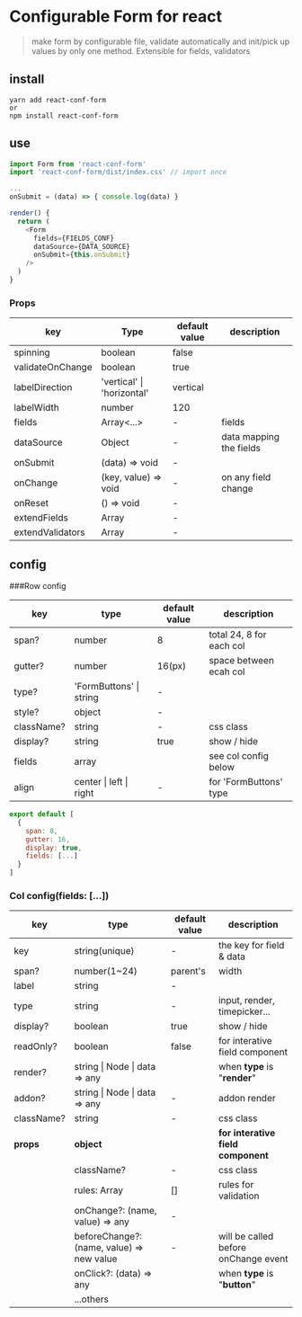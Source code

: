 # Configurable Form for react

> make form by configurable file, validate automatically and init/pick up values by only one method. Extensible for fields, validators

## install
```
yarn add react-conf-form 
or 
npm install react-conf-form
```

## use
```javascript
import Form from 'react-conf-form'
import 'react-conf-form/dist/index.css' // import once

...
onSubmit = (data) => { console.log(data) }

render() {
  return (
    <Form
      fields={FIELDS_CONF}
      dataSource={DATA_SOURCE}
      onSubmit={this.onSubmit}
    />
  )
}
```

### Props

| key              | Type                       | default value | description             |
| ---------------- | -------------------------- | ------------- | ----------------------- |
| spinning         | boolean                    | false         |                         |
| validateOnChange | boolean                    | true          |                         |
| labelDirection   | 'vertical' \| 'horizontal' | vertical      |                         |
| labelWidth       | number                     | 120           |                         |
| fields           | Array<...>                 | -             | fields                  |
| dataSource       | Object                     | -             | data mapping the fields |
| onSubmit         | (data) => void             | -             |                         |
| onChange         | (key, value) => void       | -             | on any field change     |
| onReset          | () => void                 | -             |                         |
| extendFields     | Array<ExtendField>         | -             |                         |
| extendValidators | Array<ExtendValidator>     | -             |                         |



## config

###Row config

| key        | type                    | default value | description              |
| ---------- | ----------------------- | ------------- | ------------------------ |
| span?      | number                  | 8             | total 24, 8 for each col |
| gutter?    | number                  | 16(px)        | space between ecah col   |
| type?      | 'FormButtons' \| string | -             |                          |
| style?     | object                  | -             |                          |
| className? | string                  | -             | css class                |
| display?   | string                  | true          | show / hide              |
| fields     | array                   |               | see col config below     |
| align      | center \| left \| right | -             | for 'FormButtons' type   |

```javascript
export default [
  {
    span: 8,
    gutter: 16,
    display: true,
    fields: [...]
  }
]
```



### Col config(fields: [...])

| key        | type                                      | default value | description                          |
| ---------- | ----------------------------------------- | ------------- | ------------------------------------ |
| key        | string(unique)                            | -             | the key for field & data             |
| span?      | number(1~24)                              | parent's      | width                                |
| label      | string                                    | -             |                                      |
| type       | string                                    | -             | input, render, timepicker...         |
| display?   | boolean                                   | true          | show / hide                          |
| readOnly?  | boolean                                   | false         | for interative field component       |
| render?    | string \| Node \| data => any             |               | when **type** is "**render**"        |
| addon?     | string \| Node \| data => any             | -             | addon render                         |
| className? | string                                    | -             | css class                            |
| **props**  | **object**                                |               | **for interative field component**   |
|            | className?                                | -             | css class                            |
|            | rules: Array<string>                      | []            | rules for validation                 |
|            | onChange?: (name, value) => any           | -             |                                      |
|            | beforeChange?: (name, value) => new value | -             | will be called before onChange event |
|            | onClick?: (data) => any                   |               | when **type** is "**button**"        |
|            | ...others                                 |               |                                      |

